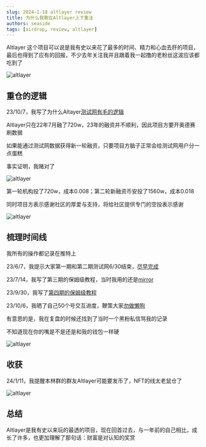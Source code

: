 ```yaml
---
slug: 2024-1-18 altlayer review
title: 为什么我敢在Altlayer上下重注
authors: seaside
tags: [airdrop, review, altlayer]
---
```


Altlayer 这个项目可以说是我有史以来花了最多的时间、精力和心血去肝的项目，最后也得到了应有的回报，不少去年关注我并且跟着我一起撸的老粉丝这波应该都吃到了

![altlayer](/img/blog/altlayer/1.png)

## 重仓的逻辑

23/10/7，我写了为什么Altayer[测试网有毛的逻辑](https://twitter.com/0xSeaside888/status/1710485926340911546)

Altlayer只在22年7月融了720w，23年的融资并不顺利，因此项目方要开奥德赛刷数据

如果能通过测试网数据获得新一轮融资，只要项目方脑子正常会给测试网用户分一点蛋糕

事实证明，我赌对了

![altlayer](/img/blog/altlayer/2.png)

第一轮机构投了720w，成本0.008；第二轮新融资币安投了1560w，成本0.018

同时项目方表示感谢社区的厚爱与支持，将给社区提供专门的空投表示感谢

![altlayer](/img/blog/altlayer/3.png)

## 梳理时间线

我所有的操作都记录在推特上

23/6/7，我提示大家第一期和第二期测试网6/30结束，[尽早完成](https://twitter.com/0xSeaside888/status/1666279172392755200)

23/7/14，我写了第三期的保姆级教程，当时我用的还是[mirror](https://twitter.com/0xSeaside888/status/1679763118564741125)

23/9/30，我写了[第四期的保姆级教程](https://twitter.com/0xSeaside888/status/1708113786216092010)

23/10/6，我晒了自己50个号交互进度，鞭策大家[勿做懒狗](https://twitter.com/0xSeaside888/status/1710273962364862686)

有意思的是，我在复盘的时候还找到了当时一个黑粉私信骂我的记录

不知道现在你的嘴是不是还是和我的钱包一样硬

![altlayer](/img/blog/altlayer/4.jpg)

## 收获

24/1/11，我提醒本林群的群友Altlayer可能要发币了，NFT的线太老鼠仓了

![altlayer](/img/blog/altlayer/5.jpg)

## 总结

Altlayer是我有史以来玩的最透的项目，现在回首过去，与一年前的自己相比，成长了许多，也更加理解了那句话：财富是对认知的奖赏